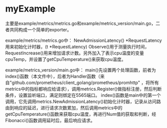 # myExample
   
主要是example/metrics/metrics.go和example/metrics_version/main.go，二者共同构成一个简单的exporter。

example/metrics/metrics.go中：
NewAdmissionLatency() *RequestLatency用来初始化计时器，(t *RequestLatency) Observe()用于测量执行时间，RequestIncrease()用来增加请求计数。另外加入了表示cpu温度的变量cpuTemp，并设置了getCpuTemperature()来获取cpu温度。


example/metrics_version/main.go中：
main()先设置两个处理函数，前者为index()函数（本文件中），后者为Handler函数（来自"github.com/prometheus/client_golang/prometheus/promhttp" ，将所有metrics中的指标都响应给请求），调用metrics.Register()做指标注册，然后判断条件，设置监听端口，满足则绑定在5565端口。
index()函数是main中的第一个调用，它先调用metrics.NewAdmissionLatency()初始化计时器，记录从访问路由到响应的延迟，进行请求次数累加，然后调用metrics中的getCpuTemperature()函数来获取cpu温度，再进行Num值的获取和判断，经Fibonacci()函数调用延时后，最后响应请求。

